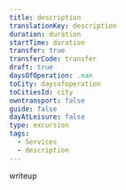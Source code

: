 ```yaml
---
title: description
translationKey: description
duration: duration
startTime: duration
transfer: true
transferCode: transfer
draft: true
daysOfOperation: .nan
toCity: daysofoperation
toCitiesId: city
owntransport: false
guide: false
dayAtLeisure: false
type: excursion
tags:
  - Services
  - description
---
```

writeup